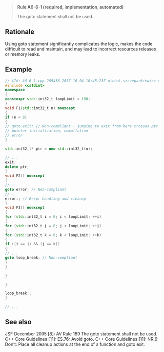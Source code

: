 > **Rule A6-6-1 (required, implementation, automated)**
>
> The goto statement shall not be used.

## Rationale

Using goto statement significantly complicates the logic, makes the code difficult to
read and maintain, and may lead to incorrect resources releases or memory leaks.

## Example

```cpp
// $Id: A6-6-1.cpp 289436 2017-10-04 10:45:23Z michal.szczepankiewicz $
#include <cstdint>
namespace
{
constexpr std::int32_t loopLimit = 100;
}
void F1(std::int32_t n) noexcept
{
if (n < 0)
{
// goto exit; // Non-compliant - jumping to exit from here crosses ptr
// pointer initialization, compilation
// error
}

std::int32_t* ptr = new std::int32_t(n);

// ...
exit:
delete ptr;
}
void F2() noexcept
{
// ...
goto error; // Non-compliant
// ...
error:; // Error handling and cleanup
}
void F3() noexcept
{
for (std::int32_t i = 0; i < loopLimit; ++i)
{
for (std::int32_t j = 0; j < loopLimit; ++j)
{
for (std::int32_t k = 0; k < loopLimit; ++k)
{
if ((i == j) && (j == k))
{
// ...
goto loop_break; // Non-compliant
}
}

}

}

loop_break:;
}

// ...

```

## See also

JSF December 2005 [8]: AV Rule 189 The goto statement shall not be used.
C++ Core Guidelines [11]: ES.76: Avoid goto.
C++ Core Guidelines [11]: NR.6: Don’t: Place all cleanup actions at the end of a
function and goto exit.
